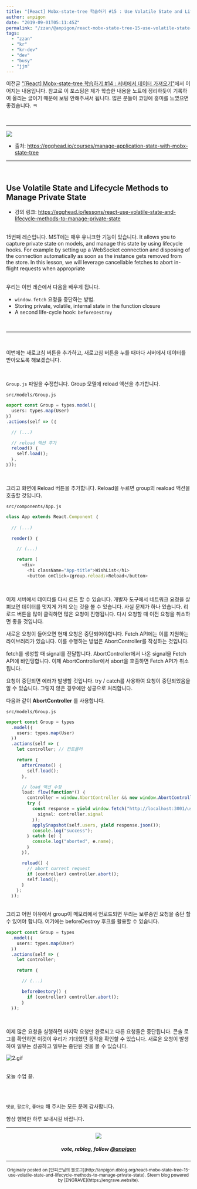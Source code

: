 ```yaml
---
title: "[React] Mobx-state-tree 학습하기 #15 : Use Volatile State and Lifecycle Methods to Manage Private State"
author: anpigon
date: "2019-09-01T05:11:45Z"
permalink: "/zzan/@anpigon/react-mobx-state-tree-15-use-volatile-state-and-lifecycle-methods-to-manage-private-state"
tags:
  - "zzan"
  - "kr"
  - "kr-dev"
  - "dev"
  - "busy"
  - "jjm"
---
```

이전글 ["\[React\] Mobx-state-tree 학습하기 #14 : 서버에서 데이터 가져오기"](/zzan/@anpigon/react-mobx-state-tree-14)에서 이어지는 내용입니다. 참고로 이 포스팅은 제가 학습한 내용을 노트에 정리하듯이 기록하여 올리는 글이기 때문에 보팅 안해주셔서 됩니다.  많은 분들이 코딩에 흥미를  느꼈으면 좋겠습니다.  ㅋ

<br>

***

![](https://files.steempeak.com/file/steempeak/anpigon/sYISPibs-E1848CE185A6E18486E185A9E186A820E1848BE185A5E186B9E18482E185B3E186AB20E18483E185B5E1848CE185A1E1848BE185B5E186AB.png)
* 출처: https://egghead.io/courses/manage-application-state-with-mobx-state-tree

***

<br>

## Use Volatile State and Lifecycle Methods to Manage Private State

* 강의 링크: https://egghead.io/lessons/react-use-volatile-state-and-lifecycle-methods-to-manage-private-state

<br>15번째 레슨입니다. MST에는 매우 유니크한 기능이 있습니다. It allows you to capture private state on models, and manage this state by using lifecycle hooks. For example by setting up a WebSocket connection and disposing of the connection automatically as soon as the instance gets removed from the store. In this lesson, we will leverage cancellable fetches to abort in-flight requests when appropriate

<br>우리는 이번 레슨에서 다음을 배우게 됩니다.

- `window.fetch` 요청을 중단하는 방법.
- Storing private, volatile, internal state in the function closure
- A second life-cycle hook: `beforeDestroy`

<br>

***

<br>

이번에는 새로고침 버튼을 추가하고, 새로고침 버튼을 누를 때마다 서버에서 데이터를 받아오도록 해보겠습니다.

<br>

`Group.js` 파일을 수정합니다. Group 모델에 reload 액션을 추가합니다.

`src/models/Group.js`

```js
export const Group = types.model(｛
  users: types.map(User)
｝)
.actions(self => (｛

  // (...)

  // reload 액션 추가
  reload() ｛
    self.load();
  ｝,
｝));
```

<br>

그리고 화면에 Reload 버튼을 추가합니다. Reload을 누르면 group의 reaload 액션을 호출할 것입니다.

`src/components/App.js`

```js
class App extends React.Component ｛
	
  // (...)

  render() ｛

    // (...)

    return (
      <div>
        <h1 className="App-title">WishList</h1>
        <button onClick=｛group.reload｝>Reload</button>
```

<br>

이제 서버에서 데이터를 다시 로드 할 수 있습니다. 개발자 도구에서 네트워크 요청을 살펴보면 데이터를 멋지게 가져 오는 것을 볼 수 있습니다.  사실 문제가 하나 있습니다. 리로드 버튼을 많이 클릭하면 많은 요청이 진행됩니다. 다시 요청할 때 이전 요청을 취소하면 좋을 것입니다.

새로운 요청이 들어오면 현재 요청은 중단되어야합니다. Fetch API에는 이를 지원하는 라이브러리가 있습니다. 이를 수행하는 방법은 AbortController를 작성하는 것입니다.

fetch를 생성할 때 signal를 전달합니다. AbortController에서 나온 signal을 Fetch API에 바인딩합니다. 이제 AbortController에서 abort을 호출하면 Fetch API가 취소됩니다.

요청이 중단되면 에러가 발생할 것입니다. try / catch를 사용하여 요청이 중단되었음을 알 수 있습니다. 그렇지 않은 경우에만 성공으로 처리합니다.

다음과 같이 **AbortController** 를 사용합니다.

`src/models/Group.js`

```js
export const Group = types
  .model(｛
    users: types.map(User)
  ｝)
  .actions(self => ｛
    let controller; // 컨트롤러

    return ｛
      afterCreate() ｛
        self.load();
      ｝,

      // load 액션 수정
      load: flow(function*() ｛
        controller = window.AbortController && new window.AbortController();
        try ｛
          const response = yield window.fetch("http://localhost:3001/users", ｛
            signal: controller.signal
          ｝);
          applySnapshot(self.users, yield response.json());
          console.log("success");
        ｝ catch (e) ｛
          console.log("aborted", e.name);
        ｝
      ｝),

      reload() ｛
        // abort current request
        if (controller) controller.abort();
        self.load();
      ｝
    ｝;
  ｝);
```

<br>그리고 어떤 이유에서 group이 메모리에서 언로드되면 우리는 보류중인 요청을 중단 할 수 있어야 합니다. 여기에는 beforeDestroy 후크를 활용할 수 있습니다.

```js
export const Group = types
  .model(｛
    users: types.map(User)
  ｝)
  .actions(self => ｛
    let controller;

    return ｛

      // (...)

      beforeDestory() ｛
        if (controller) controller.abort();
      ｝
  ｝);
```

<br>

이제 많은 요청을 실행하면 마지막 요청만 완료되고 다른 요청들은 중단됩니다. 콘솔 로그를 확인하면 이것이 우리가 기대했던 동작을 확인할 수 있습니다. 새로운 요청이 발생하여 일부는 성공하고 일부는 중단된 것을 볼 수 있습니다.

![2.gif](https://files.steempeak.com/file/steempeak/anpigon/Zqr3LQV5-2.gif)

<br>오늘 수업 끝.

<br>
<br>

 `댓글`, `팔로우`, `좋아요` 해 주시는 모든 분께 감사합니다.

항상 행복한 하루 보내시길 바랍니다.

*** 

<center><img src='https://steemitimages.com/400x0/https://cdn.steemitimages.com/DQmQmWhMN6zNrLmKJRKhvSScEgWZmpb8zCeE2Gray1krbv6/BC054B6E-6F73-46D0-88E4-C88EB8167037.jpeg'><h5>vote, reblog, follow <a href='https://www.steemzzang.com/@anpigon'>@anpigon</a></h5></center>

 

***
<center><sup>Originally posted on [안피곤님의 블로그](http://anpigon.dblog.org/react-mobx-state-tree-15-use-volatile-state-and-lifecycle-methods-to-manage-private-state). Steem blog powered by [ENGRAVE](https://engrave.website).</sup></center>